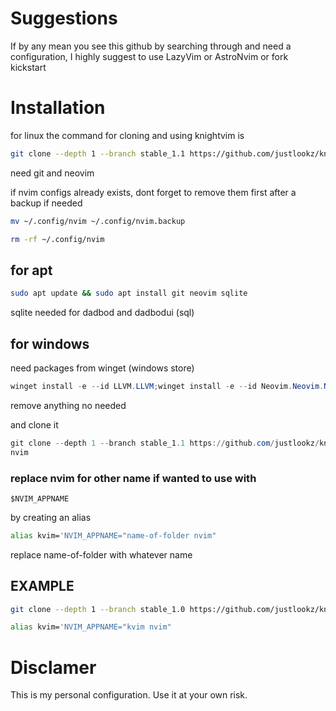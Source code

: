 # Suggestions

If by any mean you see this github by searching through and need a configuration, I highly suggest to use LazyVim or AstroNvim or fork kickstart

# Installation 
for linux the command for cloning and using knightvim is 

```bash
git clone --depth 1 --branch stable_1.1 https://github.com/justlookz/knightvim ~/.config/nvim
```

need git and neovim

if nvim configs already exists, dont forget to remove them first after a backup if needed

```bash
mv ~/.config/nvim ~/.config/nvim.backup
```

```bash
rm -rf ~/.config/nvim
```

## for apt 
```bash
sudo apt update && sudo apt install git neovim sqlite
```
sqlite needed for dadbod and dadbodui \(sql\)

## for windows 
need packages from winget (windows store)
```powershell
winget install -e --id LLVM.LLVM;winget install -e --id Neovim.Neovim.Nightly;winget install -e --id Git.Git;winget install -e --id Python.Python.3.10
```
remove anything no needed

and clone it
```powershell
git clone --depth 1 --branch stable_1.1 https://github.com/justlookz/knightvim $env:LOCALAPPDATA\nvim
nvim

```

### replace nvim for other name if wanted to use with
```text
$NVIM_APPNAME
```
by creating an alias
```bash
alias kvim='NVIM_APPNAME="name-of-folder nvim"
```
replace name-of-folder with whatever name
## EXAMPLE
```bash
git clone --depth 1 --branch stable_1.0 https://github.com/justlookz/knightvim ~/.config/kvim
```

```bash
alias kvim='NVIM_APPNAME="kvim nvim"
```

# Disclamer
This is my personal configuration. 
Use it at your own risk. 
